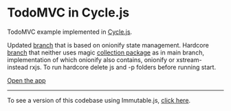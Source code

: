TodoMVC in Cycle.js
===================

TodoMVC example implemented in [Cycle.js](http://cycle.js.org).

Updated [branch](https://github.com/cyclejs/todomvc-cycle/tree/onionify) that is based on onionify state management. Hardcore [branch](https://github.com/cyclejs/todomvc-cycle/tree/gh-pages) that neither uses magic [collection package](https://github.com/cyclejs/collection) as in main branch, implementation of which onionify also contains, onionify or xstream- instead rxjs. To run hardcore delete js and -p folders before running start.

[Open the app]( https://cyclejs.github.io/todomvc-cycle/ )

- - -

To see a version of this codebase using Immutable.js, [click here](https://github.com/cyclejs/todomvc-cycle/pull/9/files).
